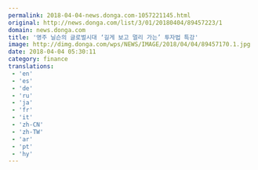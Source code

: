 ```yaml
---
permalink: 2018-04-04-news.donga.com-1057221145.html
original: http://news.donga.com/list/3/01/20180404/89457223/1
domain: news.donga.com
title: '영주 닐슨의 글로벌시대 ‘길게 보고 멀리 가는’ 투자법 특강'
image: http://dimg.donga.com/wps/NEWS/IMAGE/2018/04/04/89457170.1.jpg
date: 2018-04-04 05:30:11
category: finance
translations: 
 - 'en'
 - 'es'
 - 'de'
 - 'ru'
 - 'ja'
 - 'fr'
 - 'it'
 - 'zh-CN'
 - 'zh-TW'
 - 'ar'
 - 'pt'
 - 'hy'
---
```


